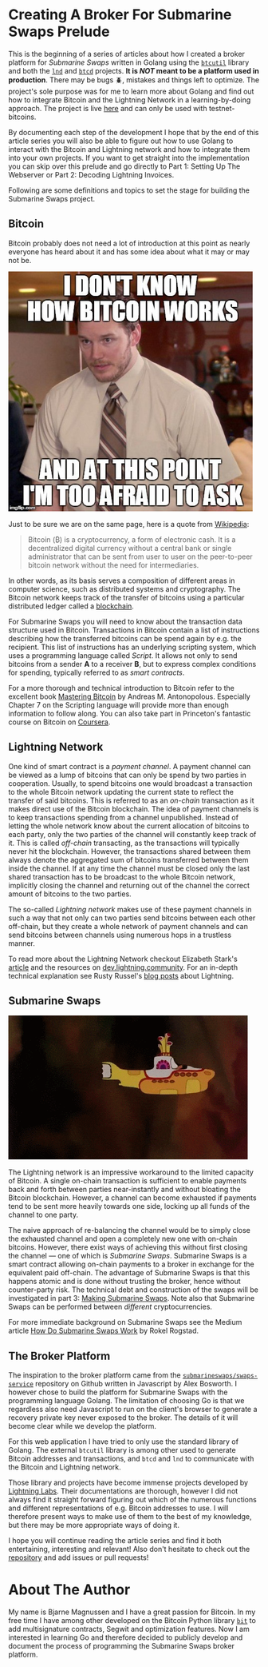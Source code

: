 # Creating A Broker For Submarine Swaps Prelude

This is the beginning of a series of articles about how I created a broker platform for _Submarine Swaps_ written in Golang using the [`btcutil`](https://godoc.org/github.com/btcsuite/btcutil) library and both the [`lnd`](https://godoc.org/github.com/lightningnetwork/lnd) and [`btcd`](https://godoc.org/github.com/btcsuite/btcd) projects. **It is _NOT_ meant to be a platform used in production**. There may be bugs :beetle:, mistakes and things left to optimize. The project's sole purpose was for me to learn more about Golang and find out how to integrate Bitcoin and the Lightning Network in a learning-by-doing approach. The project is live [here](https://noproject.yet) and can only be used with testnet-bitcoins.

By documenting each step of the development I hope that by the end of this article series you will also be able to figure out how to use Golang to interact with the Bitcoin and Lightning network and how to integrate them into your own projects. If you want to get straight into the implementation you can skip over this prelude and go directly to Part 1: Setting Up The Webserver or Part 2: Decoding Lightning Invoices.

Following are some definitions and topics to set the stage for building the Submarine Swaps project.


## Bitcoin

Bitcoin probably does not need a lot of introduction at this point as nearly everyone has heard about it and has some idea about what it may or may not be.

![I don't know how Bitcoin works](images/meme1.jpg)

Just to be sure we are on the same page, here is a quote from [Wikipedia][1]:

> Bitcoin (₿) is a cryptocurrency, a form of electronic cash. It is a decentralized digital currency without a central bank or single administrator that can be sent from user to user on the peer-to-peer bitcoin network without the need for intermediaries.

In other words, as its basis serves a composition of different areas in computer science, such as distributed systems and cryptography. The Bitcoin network keeps track of the transfer of bitcoins using a particular distributed ledger called a [blockchain](https://medium.com/coinmonks/what-the-hell-is-blockchain-and-how-does-it-works-simplified-b9372ecc26ef).

For Submarine Swaps you will need to know about the transaction data structure used in Bitcoin. Transactions in Bitcoin contain a list of instructions describing how the transferred bitcoins can be spend again by e.g. the recipient. This list of instructions has an underlying scripting system, which uses a programming language called _Script_. It allows not only to send bitcoins from a sender **A** to a receiver **B**, but to express complex conditions for spending, typically referred to as _smart contracts_.

For a more thorough and technical introduction to Bitcoin refer to the excellent book [Mastering Bitcoin][2] by Andreas M. Antonopolous. Especially Chapter 7 on the Scripting language will provide more than enough information to follow along. You can also take part in Princeton's fantastic course on Bitcoin on [Coursera](https://www.coursera.org/learn/cryptocurrency).

## Lightning Network

One kind of smart contract is a _payment channel_. A payment channel can be viewed as a lump of bitcoins that can only be spend by two parties in cooperation. Usually, to spend bitcoins one would broadcast a transaction to the whole Bitcoin network updating the current state to reflect the transfer of said bitcoins. This is referred to as an _on-chain_ transaction as it makes direct use of the Bitcoin blockchain. The idea of payment channels is to keep transactions spending from a channel unpublished. Instead of letting the whole network know about the current allocation of bitcoins to each party, only the two parties of the channel will constantly keep track of it. This is called _off-chain_ transacting, as the transactions will typically never hit the blockchain. However, the transactions shared between them always denote the aggregated sum of bitcoins transferred between them inside the channel. If at any time the channel must be closed only the last shared transaction has to be broadcast to the whole Bitcoin network, implicitly closing the channel and returning out of the channel the correct amount of bitcoins to the two parties.

The so-called _Lightning network_ makes use of these payment channels in such a way that not only can two parties send bitcoins between each other off-chain, but they create a whole network of payment channels and can send bitcoins between channels using numerous hops in a trustless manner.

To read more about the Lightning Network checkout Elizabeth Stark's [article](https://coincenter.org/entry/what-is-the-lightning-network) and the resources on [dev.lightning.community](https://dev.lightning.community/resources/). For an in-depth technical explanation see Rusty Russel's [blog posts][3] about Lightning.

## Submarine Swaps

![submarine](images/submarine-swaps.gif)

The Lightning network is an impressive workaround to the limited capacity of Bitcoin. A single on-chain transaction is sufficient to enable payments back and forth between parties near-instantly and without bloating the Bitcoin blockchain. However, a channel can become exhausted if payments tend to be sent more heavily towards one side, locking up all funds of the channel to one party.

The naive approach of re-balancing the channel would be to simply close the exhausted channel and open a completely new one with on-chain bitcoins. However, there exist ways of achieving this without first closing the channel &mdash; one of which is _Submarine Swaps_. Submarine Swaps is a smart contract allowing on-chain payments to a broker in exchange for the equivalent paid off-chain. The advantage of Submarine Swaps is that this happens atomic and is done without trusting the broker, hence without counter-party risk. The technical debt and construction of the swaps will be investigated in part 3: [Making Submarine Swaps](3_LIGHTNING_INVOICES.md). Note also that Submarine Swaps can be performed between _different_ cryptocurrencies.

For more immediate background on Submarine Swaps see the Medium article [How Do Submarine Swaps Work][4] by Rokel Rogstad.

## The Broker Platform

The inspiration to the broker platform came from the [`submarineswaps/swaps-service`][5] repository on Github written in Javascript by Alex Bosworth. I however chose to build the platform for Submarine Swaps with the programming language Golang. The limitation of choosing Go is that we regardless also need Javascript to run on the client's browser to generate a recovery private key never exposed to the broker. The details of it will become clear while we develop the platform.

For this web application I have tried to only use the standard library of Golang. The external `btcutil` library is among other used to generate Bitcoin addresses and transactions, and `btcd` and `lnd` to communicate with the Bitcoin and Lightning network.

Those library and projects have become immense projects developed by [Lightning Labs](https://lightning.engineering/). Their documentations are thorough, however I did not always find it straight forward figuring out which of the numerous functions and different representations of e.g. Bitcoin addresses to use. I will therefore present ways to make use of them to the best of my knowledge, but there may be more appropriate ways of doing it.

I hope you will continue reading the article series and find it both entertaining, interesting and relevant! Also don't hesitate to check out the [repository](https://github.com/bjarnemagnussen/go-submarine-swaps) and add issues or pull requests!


# About The Author

My name is Bjarne Magnussen and I have a great passion for Bitcoin. In my free time I have among other developed on the Bitcoin Python library [`bit`][6] to add multisignature contracts, Segwit and optimization features. Now I am interested in learning Go and therefore decided to publicly develop and document the process of programming the Submarine Swaps broker platform.


[1]:https://en.wikipedia.org/wiki/Bitcoin
[2]:https://github.com/bitcoinbook/bitcoinbook
[3]:https://rusty.ozlabs.org/?p=450
[4]:https://medium.com/suredbits/how-do-submarine-swaps-work-907ed0d91498
[5]: https://github.com/submarineswaps/swaps-service
[6]: https://github.com/ofek/bit
